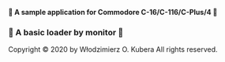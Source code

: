 **🎨 A sample application for Commodore C-16/C-116/C-Plus/4 🎨**
### 🎨 A basic loader by monitor 🎨
Copyright © 2020 by Włodzimierz O. Kubera
All rights reserved.
